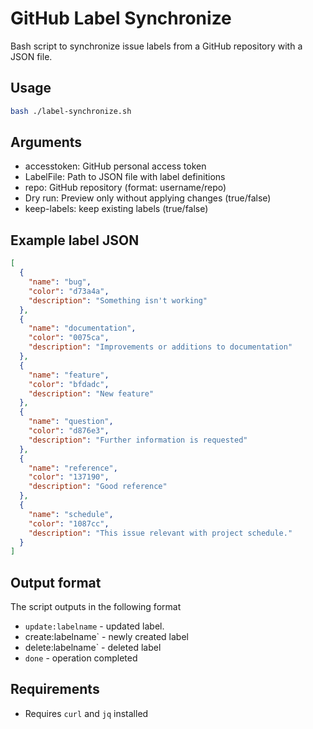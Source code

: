 # GitHub Label Synchronize

Bash script to synchronize issue labels from a GitHub repository with a JSON file.

## Usage

```bash
bash ./label-synchronize.sh
```

## Arguments

- accesstoken: GitHub personal access token
- LabelFile: Path to JSON file with label definitions
- repo: GitHub repository (format: username/repo)
- Dry run: Preview only without applying changes (true/false)
- keep-labels: keep existing labels (true/false)

## Example label JSON

```json
[
  {
    "name": "bug",
    "color": "d73a4a",
    "description": "Something isn't working"
  },
  {
    "name": "documentation",
    "color": "0075ca",
    "description": "Improvements or additions to documentation"
  },
  {
    "name": "feature",
    "color": "bfdadc",
    "description": "New feature"
  },
  {
    "name": "question",
    "color": "d876e3",
    "description": "Further information is requested"
  },
  {
    "name": "reference",
    "color": "137190",
    "description": "Good reference"
  },
  {
    "name": "schedule",
    "color": "1087cc",
    "description": "This issue relevant with project schedule."
  }
]
```

## Output format

The script outputs in the following format

- `update:labelname` - updated label.
- create:labelname` - newly created label
- delete:labelname` - deleted label
- `done` - operation completed

## Requirements

- Requires `curl` and `jq` installed
